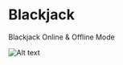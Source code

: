 # Blackjack
Blackjack Online &amp; Offline Mode

![Alt text](/../the-blaggyS-patch-1/ClassDiagram.png?raw=true "Class Diagram")
